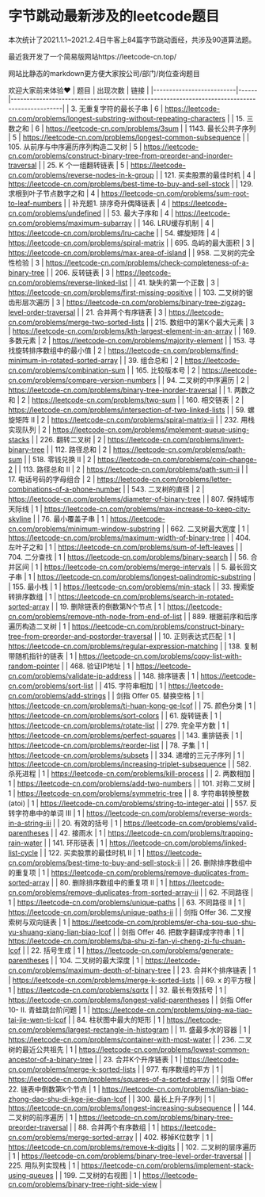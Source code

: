 # 字节跳动最新涉及的leetcode题目

本次统计了2021.1.1~2021.2.4日牛客上84篇字节跳动面经，共涉及90道算法题。

最近我开发了一个简易版网站https://leetcode-cn.top/

网站比静态的markdown更方便大家按公司/部门/岗位查询题目

欢迎大家前来体验❤️
| 题目                       | 出现次数 | 链接                                                                                           |
|--------------------------|------|----------------------------------------------------------------------------------------------|
| 3. 无重复字符的最长子串            | 6    | https://leetcode-cn.com/problems/longest-substring-without-repeating-characters              |
| 15. 三数之和                 | 6    | https://leetcode-cn.com/problems/3sum                                                        |
| 1143. 最长公共子序列            | 5    | https://leetcode-cn.com/problems/longest-common-subsequence                                  |
| 105. 从前序与中序遍历序列构造二叉树     | 5    | https://leetcode-cn.com/problems/construct-binary-tree-from-preorder-and-inorder-traversal   |
| 25. K 个一组翻转链表            | 5    | https://leetcode-cn.com/problems/reverse-nodes-in-k-group                                    |
| 121. 买卖股票的最佳时机           | 4    | https://leetcode-cn.com/problems/best-time-to-buy-and-sell-stock                             |
| 129. 求根到叶子节点数字之和         | 4    | https://leetcode-cn.com/problems/sum-root-to-leaf-numbers                                    |
| 补充题1. 排序奇升偶降链表           | 4    | https://leetcode-cn.com/problems/undefined                                                   |
| 53. 最大子序和                | 4    | https://leetcode-cn.com/problems/maximum-subarray                                            |
| 146. LRU缓存机制             | 4    | https://leetcode-cn.com/problems/lru-cache                                                   |
| 54. 螺旋矩阵                 | 4    | https://leetcode-cn.com/problems/spiral-matrix                                               |
| 695. 岛屿的最大面积             | 3    | https://leetcode-cn.com/problems/max-area-of-island                                          |
| 958. 二叉树的完全性检验           | 3    | https://leetcode-cn.com/problems/check-completeness-of-a-binary-tree                         |
| 206. 反转链表                | 3    | https://leetcode-cn.com/problems/reverse-linked-list                                         |
| 41. 缺失的第一个正数             | 3    | https://leetcode-cn.com/problems/first-missing-positive                                      |
| 103. 二叉树的锯齿形层次遍历         | 3    | https://leetcode-cn.com/problems/binary-tree-zigzag-level-order-traversal                    |
| 21. 合并两个有序链表             | 3    | https://leetcode-cn.com/problems/merge-two-sorted-lists                                      |
| 215. 数组中的第K个最大元素         | 3    | https://leetcode-cn.com/problems/kth-largest-element-in-an-array                             |
| 169. 多数元素                | 2    | https://leetcode-cn.com/problems/majority-element                                            |
| 153. 寻找旋转排序数组中的最小值       | 2    | https://leetcode-cn.com/problems/find-minimum-in-rotated-sorted-array                        |
| 39. 组合总和                 | 2    | https://leetcode-cn.com/problems/combination-sum                                             |
| 165. 比较版本号               | 2    | https://leetcode-cn.com/problems/compare-version-numbers                                     |
| 94. 二叉树的中序遍历             | 2    | https://leetcode-cn.com/problems/binary-tree-inorder-traversal                               |
| 1. 两数之和                  | 2    | https://leetcode-cn.com/problems/two-sum                                                     |
| 160. 相交链表                | 2    | https://leetcode-cn.com/problems/intersection-of-two-linked-lists                            |
| 59. 螺旋矩阵 II              | 2    | https://leetcode-cn.com/problems/spiral-matrix-ii                                            |
| 232. 用栈实现队列              | 2    | https://leetcode-cn.com/problems/implement-queue-using-stacks                                |
| 226. 翻转二叉树               | 2    | https://leetcode-cn.com/problems/invert-binary-tree                                          |
| 112. 路径总和                | 2    | https://leetcode-cn.com/problems/path-sum                                                    |
| 518. 零钱兑换 II             | 2    | https://leetcode-cn.com/problems/coin-change-2                                               |
| 113. 路径总和 II             | 2    | https://leetcode-cn.com/problems/path-sum-ii                                                 |
| 17. 电话号码的字母组合            | 2    | https://leetcode-cn.com/problems/letter-combinations-of-a-phone-number                       |
| 543. 二叉树的直径              | 2    | https://leetcode-cn.com/problems/diameter-of-binary-tree                                     |
| 807. 保持城市天际线             | 1    | https://leetcode-cn.com/problems/max-increase-to-keep-city-skyline                           |
| 76. 最小覆盖子串               | 1    | https://leetcode-cn.com/problems/minimum-window-substring                                    |
| 662. 二叉树最大宽度             | 1    | https://leetcode-cn.com/problems/maximum-width-of-binary-tree                                |
| 404. 左叶子之和               | 1    | https://leetcode-cn.com/problems/sum-of-left-leaves                                          |
| 704. 二分查找                | 1    | https://leetcode-cn.com/problems/binary-search                                               |
| 56. 合并区间                 | 1    | https://leetcode-cn.com/problems/merge-intervals                                             |
| 5. 最长回文子串                | 1    | https://leetcode-cn.com/problems/longest-palindromic-substring                               |
| 155. 最小栈                 | 1    | https://leetcode-cn.com/problems/min-stack                                                   |
| 33. 搜索旋转排序数组             | 1    | https://leetcode-cn.com/problems/search-in-rotated-sorted-array                              |
| 19. 删除链表的倒数第N个节点         | 1    | https://leetcode-cn.com/problems/remove-nth-node-from-end-of-list                            |
| 889. 根据前序和后序遍历构造二叉树      | 1    | https://leetcode-cn.com/problems/construct-binary-tree-from-preorder-and-postorder-traversal |
| 10. 正则表达式匹配              | 1    | https://leetcode-cn.com/problems/regular-expression-matching                                 |
| 138. 复制带随机指针的链表          | 1    | https://leetcode-cn.com/problems/copy-list-with-random-pointer                               |
| 468. 验证IP地址              | 1    | https://leetcode-cn.com/problems/validate-ip-address                                         |
| 148. 排序链表                | 1    | https://leetcode-cn.com/problems/sort-list                                                   |
| 415. 字符串相加               | 1    | https://leetcode-cn.com/problems/add-strings                                                 |
| 剑指 Offer 05. 替换空格        | 1    | https://leetcode-cn.com/problems/ti-huan-kong-ge-lcof                                        |
| 75. 颜色分类                 | 1    | https://leetcode-cn.com/problems/sort-colors                                                 |
| 61. 旋转链表                 | 1    | https://leetcode-cn.com/problems/rotate-list                                                 |
| 279. 完全平方数               | 1    | https://leetcode-cn.com/problems/perfect-squares                                             |
| 143. 重排链表                | 1    | https://leetcode-cn.com/problems/reorder-list                                                |
| 78. 子集                   | 1    | https://leetcode-cn.com/problems/subsets                                                     |
| 334. 递增的三元子序列            | 1    | https://leetcode-cn.com/problems/increasing-triplet-subsequence                              |
| 582. 杀死进程                | 1    | https://leetcode-cn.com/problems/kill-process                                                |
| 2. 两数相加                  | 1    | https://leetcode-cn.com/problems/add-two-numbers                                             |
| 101. 对称二叉树               | 1    | https://leetcode-cn.com/problems/symmetric-tree                                              |
| 8. 字符串转换整数 (atoi)        | 1    | https://leetcode-cn.com/problems/string-to-integer-atoi                                      |
| 557. 反转字符串中的单词 III       | 1    | https://leetcode-cn.com/problems/reverse-words-in-a-string-iii                               |
| 20. 有效的括号                | 1    | https://leetcode-cn.com/problems/valid-parentheses                                           |
| 42. 接雨水                  | 1    | https://leetcode-cn.com/problems/trapping-rain-water                                         |
| 141. 环形链表                | 1    | https://leetcode-cn.com/problems/linked-list-cycle                                           |
| 122. 买卖股票的最佳时机 II        | 1    | https://leetcode-cn.com/problems/best-time-to-buy-and-sell-stock-ii                          |
| 26. 删除排序数组中的重复项          | 1    | https://leetcode-cn.com/problems/remove-duplicates-from-sorted-array                         |
| 80. 删除排序数组中的重复项 II       | 1    | https://leetcode-cn.com/problems/remove-duplicates-from-sorted-array-ii                      |
| 62. 不同路径                 | 1    | https://leetcode-cn.com/problems/unique-paths                                                |
| 63. 不同路径 II              | 1    | https://leetcode-cn.com/problems/unique-paths-ii                                             |
| 剑指 Offer 36. 二叉搜索树与双向链表  | 1    | https://leetcode-cn.com/problems/er-cha-sou-suo-shu-yu-shuang-xiang-lian-biao-lcof           |
| 剑指 Offer 46. 把数字翻译成字符串   | 1    | https://leetcode-cn.com/problems/ba-shu-zi-fan-yi-cheng-zi-fu-chuan-lcof                     |
| 22. 括号生成                 | 1    | https://leetcode-cn.com/problems/generate-parentheses                                        |
| 104. 二叉树的最大深度            | 1    | https://leetcode-cn.com/problems/maximum-depth-of-binary-tree                                |
| 23. 合并K个排序链表             | 1    | https://leetcode-cn.com/problems/merge-k-sorted-lists                                        |
| 69. x 的平方根               | 1    | https://leetcode-cn.com/problems/sqrtx                                                       |
| 32. 最长有效括号               | 1    | https://leetcode-cn.com/problems/longest-valid-parentheses                                   |
| 剑指 Offer 10- II. 青蛙跳台阶问题 | 1    | https://leetcode-cn.com/problems/qing-wa-tiao-tai-jie-wen-ti-lcof                            |
| 84. 柱状图中最大的矩形            | 1    | https://leetcode-cn.com/problems/largest-rectangle-in-histogram                              |
| 11. 盛最多水的容器              | 1    | https://leetcode-cn.com/problems/container-with-most-water                                   |
| 236. 二叉树的最近公共祖先          | 1    | https://leetcode-cn.com/problems/lowest-common-ancestor-of-a-binary-tree                     |
| 23. 合并K个升序链表             | 1    | https://leetcode-cn.com/problems/merge-k-sorted-lists                                        |
| 977. 有序数组的平方             | 1    | https://leetcode-cn.com/problems/squares-of-a-sorted-array                                   |
| 剑指 Offer 22. 链表中倒数第k个节点  | 1    | https://leetcode-cn.com/problems/lian-biao-zhong-dao-shu-di-kge-jie-dian-lcof                |
| 300. 最长上升子序列             | 1    | https://leetcode-cn.com/problems/longest-increasing-subsequence                              |
| 144. 二叉树的前序遍历            | 1    | https://leetcode-cn.com/problems/binary-tree-preorder-traversal                              |
| 88. 合并两个有序数组             | 1    | https://leetcode-cn.com/problems/merge-sorted-array                                          |
| 402. 移掉K位数字              | 1    | https://leetcode-cn.com/problems/remove-k-digits                                             |
| 102. 二叉树的层序遍历            | 1    | https://leetcode-cn.com/problems/binary-tree-level-order-traversal                           |
| 225. 用队列实现栈              | 1    | https://leetcode-cn.com/problems/implement-stack-using-queues                                |
| 199. 二叉树的右视图             | 1    | https://leetcode-cn.com/problems/binary-tree-right-side-view                                 |
